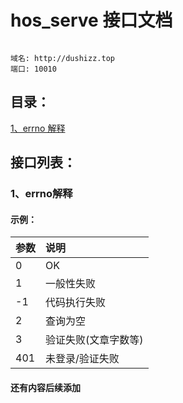 # hos_serve 接口文档
```

域名: http://dushizz.top
端口: 10010

```

## 目录：

[1、errno 解释](#1errno解释)<br/>


## 接口列表：

### 1、errno解释

#### 示例：

|参数|说明|
|:-----|:-----|
|0        |OK |
|1        |一般性失败 |
|-1       |代码执行失败 |
|2       |查询为空 |
|3       |验证失败(文章字数等) |
|401       |未登录/验证失败 |


#### 还有内容后续添加
